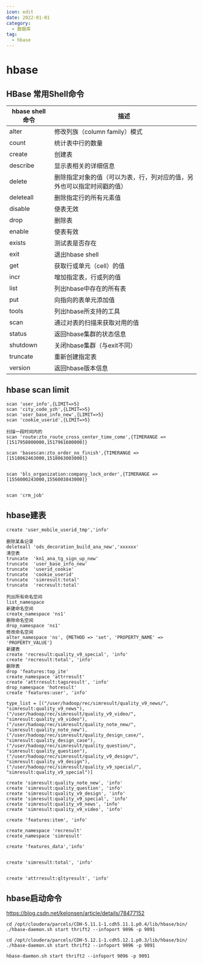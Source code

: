 ```yaml
---
icon: edit
date: 2022-01-01
category:
  - 数据库
tag:
  - hbase
---
```


# hbase

## HBase 常用Shell命令

| hbase shell命令 | 描述                                                                   |
| --------------- | ---------------------------------------------------------------------- |
| alter           | 修改列族（column family）模式                                          |
| count           | 统计表中行的数量                                                       |
| create          | 创建表                                                                 |
| describe        | 显示表相关的详细信息                                                   |
| delete          | 删除指定对象的值（可以为表，行，列对应的值，另外也可以指定时间戳的值） |
| deleteall       | 删除指定行的所有元素值                                                 |
| disable         | 使表无效                                                               |
| drop            | 删除表                                                                 |
| enable          | 使表有效                                                               |
| exists          | 测试表是否存在                                                         |
| exit            | 退出hbase shell                                                        |
| get             | 获取行或单元（cell）的值                                               |
| incr            | 增加指定表，行或列的值                                                 |
| list            | 列出hbase中存在的所有表                                                |
| put             | 向指向的表单元添加值                                                   |
| tools           | 列出hbase所支持的工具                                                  |
| scan            | 通过对表的扫描来获取对用的值                                           |
| status          | 返回hbase集群的状态信息                                                |
| shutdown        | 关闭hbase集群（与exit不同）                                            |
| truncate        | 重新创建指定表                                                         |
| version         | 返回hbase版本信息                                                      |



## hbase scan limit
```
scan 'user_info',{LIMIT=>5}
scan 'city_code_yzh',{LIMIT=>5}
scan 'user_base_info_new',{LIMIT=>5}
scan 'cookie_userid',{LIMIT=>5}

扫描一段时间内的
scan 'route:zto_route_cross_center_time_come',{TIMERANGE =>[1517958000000,1517961600000]}

scan 'basescan:zto_order_no_finish',{TIMERANGE =>[1518062463000,1518063003000]}


scan 'bls_organization:company_lock_order',{TIMERANGE =>[1556000243000,1556003843000]}


scan 'crm_job' 
```

## hbase建表

```
create 'user_mobile_userid_tmp','info'

删除某条记录
deleteall 'ods_decoration_build_ana_new','xxxxxx'
清空表
truncate  'kn1_ana_tg_sign_up_new'
truncate  'user_base_info_new'
truncate  'userid_cookie'
truncate  'cookie_userid'
truncate  'simresult:total'
truncate  'recresult:total'

列出所有命名空间
list_namespace
新建命名空间
create_namespace 'ns1'
删除命名空间
drop_namespace 'ns1'
修改命名空间
alter_namespace 'ns', {METHOD => 'set', 'PROPERTY_NAME' => 'PROPERTY_VALUE'}
新建表
create 'recresult:quality_v9_special', 'info'
create 'recresult:total', 'info'
删除表
drop 'features:top_ite'
create_namespace 'attrresult'
create 'attrresult:tagsresult', 'info'
drop_namespace 'hotresult'
create 'features:user', 'info'

type_list = [("/user/hadoop/rec/simresult/quality_v9_news/", "simresult:quality_v9_news"),
("/user/hadoop/rec/simresult/quality_v9_video/", "simresult:quality_v9_video"),
("/user/hadoop/rec/simresult/quality_note_new/", "simresult:quality_note_new"),
("/user/hadoop/rec/simresult/quality_design_case/", "simresult:quality_design_case"),
("/user/hadoop/rec/simresult/quality_question/", "simresult:quality_question"),
("/user/hadoop/rec/simresult/quality_v9_design/", "simresult:quality_v9_design"),
("/user/hadoop/rec/simresult/quality_v9_special/", "simresult:quality_v9_special")]

create 'simresult:quality_note_new', 'info'
create 'simresult:quality_question', 'info'
create 'simresult:quality_v9_design', 'info'
create 'simresult:quality_v9_special', 'info'
create 'simresult:quality_v9_news', 'info'
create 'simresult:quality_v9_video', 'info'

create 'features:item', 'info'

create_namespace 'recresult'
create_namespace 'simresult'

create 'features_data','info'


create 'simresult:total', 'info'


create 'attrresult:qltyresult', 'info'
```

## hbase启动命令

https://blog.csdn.net/kelonsen/article/details/78477152
```
cd /opt/cloudera/parcels/CDH-5.11.1-1.cdh5.11.1.p0.4/lib/hbase/bin/
./hbase-daemon.sh start thrift2 --infoport 9096 -p 9091

cd /opt/cloudera/parcels/CDH-5.12.1-1.cdh5.12.1.p0.3/lib/hbase/bin/
./hbase-daemon.sh start thrift2 --infoport 9096 -p 9091

hbase-daemon.sh start thrift2 --infoport 9096 -p 9091
```